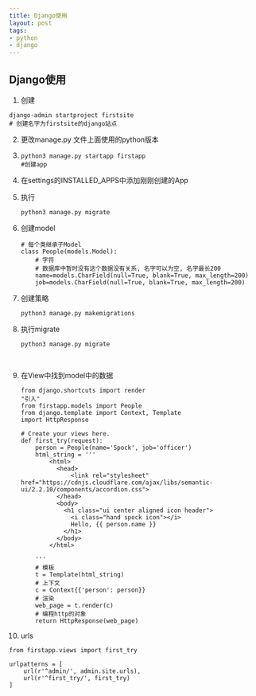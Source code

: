 ```yaml
---
title: Django使用
layout: post
tags: 
- python
- django
---
```


## Django使用

1. 创建

```shell
django-admin startproject firstsite
# 创建名字为firstsite的django站点
```



2. 更改manage.py 文件上面使用的python版本

3. ```shell
   python3 manage.py startapp firstapp
   #创建app
   ```

4. 在settings的INSTALLED_APPS中添加刚刚创建的App

5. 执行

   ```shell
   python3 manage.py migrate
   ```

6. 创建model

   ```django
   # 每个类继承子Model
   class People(models.Model):
       # 字符
       # 数据库中暂时没有这个数据没有关系, 名字可以为空, 名字最长200
       name=models.CharField(null=True, blank=True, max_length=200)
       job=models.CharField(null=True, blank=True, max_length=200)
   ```

7. 创建策略

   ```shell
   python3 manage.py makemigrations
   ```

8. 执行migrate

   ```shell
   python3 manage.py migrate
   ```

   ​

9. 在View中找到model中的数据

   ```django
   from django.shortcuts import render
   "引入"
   from firstapp.models import People
   from django.template import Context, Template
   import HttpResponse

   # Create your views here.
   def first_try(request):
       person = People(name='Spock', job='officer')
       html_string = '''
           <html>
             <head>
                 <link rel="stylesheet" href="https://cdnjs.cloudflare.com/ajax/libs/semantic-ui/2.2.10/components/accordion.css">
             </head>
             <body>
               <h1 class="ui center aligned icon header">
                 <i class="hand spock icon"></i>
                 Hello, {{ person.name }}
               </h1>
             </body>
           </html>

       '''
       # 模板
       t = Template(html_string)
       # 上下文
       c = Context{{'person': person}}
       # 渲染
       web_page = t.render(c)
       # 编程http的对象
       return HttpResponse(web_page)

   ```

10. urls

  ```django
  from firstapp.views import first_try

  urlpatterns = [
      url(r'^admin/', admin.site.urls),
      url(r'^first_try/', first_try)
  ]
  ```

  ​